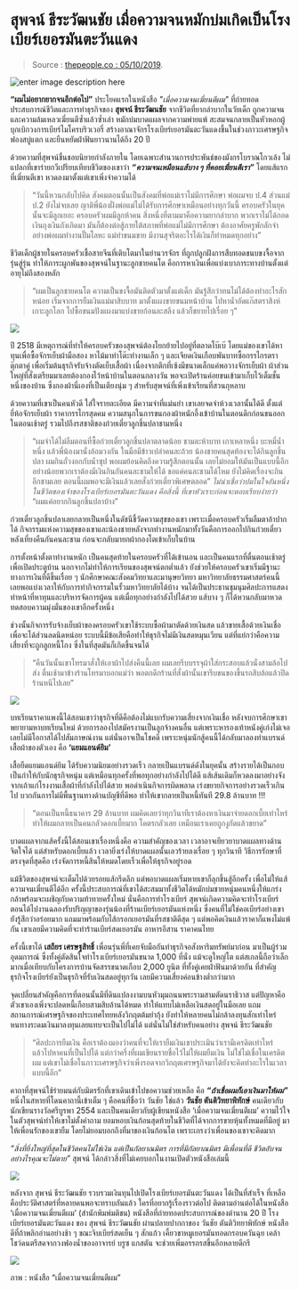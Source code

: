 # สุพจน์ ธีระวัฒนชัย เมื่อความจนหมักบ่มเกิดเป็นโรงเบียร์เยอรมันตะวันแดง

> Source : [thepeople.co : 05/10/2019](https://thepeople.co/supote-teerawatanachai-tawandang-german-brewery/?fbclid=IwAR1kTtIpy4YVdAf8eHZ1V08SvgTY10CTTnt5og43aemORB5ARjDEcHXPkK0).

![enter image description here](https://thepeople.co/wp-content/uploads/2019/10/%E0%B8%AA%E0%B8%B8%E0%B8%9E%E0%B8%88%E0%B8%99%E0%B9%8C-%E0%B8%98%E0%B8%B5%E0%B8%A3%E0%B8%B0%E0%B8%A7%E0%B8%B1%E0%B8%92%E0%B8%99%E0%B8%8A%E0%B8%B1%E0%B8%A2_Website_1200x628.jpg)

**“ผมไม่อยากยากจนอีกต่อไป”** ประโยคแรกในหนังสือ _"เมื่อความจนเฆี่ยนตีผม"_ ที่ถ่ายทอดประสบการณ์ชีวิตและการทำธุรกิจของ **สุพจน์ ธีระวัฒนชัย** จากชีวิตที่ยากลำบากในวัยเด็ก ถูกความจนและความล้มเหลวเฆี่ยนตีซ้ำแล้วซ้ำเล่า หมักบ่มบาดแผลจากความพ่ายแพ้ สะสมจนกลายเป็นหัวหอกผู้บุกเบิกวงการเบียร์ไมโครบริวเวอรี่ สร้างอาณาจักรโรงเบียร์เยอรมันตะวันแดงขึ้นในช่วงภาวะเศรษฐกิจฟองสบู่แตก และยืนหยัดฝ่าฟันยาวนานได้ถึง 20 ปี

ด้วยความที่สุพจน์ชื่นชอบนิยายกำลังภายใน โดยเฉพาะสำนวนการประพันธ์ของมังกรโบราณโกวเล้ง ไม่แปลกที่เขาร่ายกวีเปรียบเทียบชีวิตของเขาว่า _**“ความจนเหมือนแส้บาง ๆ ที่คอยเฆี่ยนตีเรา”**_ โดยแส้แรกที่เฆี่ยนตีเขา หวดลงมาตั้งแต่เขาเพิ่งจำความได้

> “วันนี้หวนกลับไปคิด สังคมตอนนั้นเป็นสังคมที่พ่อแม่เราไม่มีการศึกษา พ่อผมจบ ป.4 ส่วนแม่ ป.2 ยังไม่จบเลย ญาติพี่น้องฝั่งพ่อแม่ไม่ได้รับการศึกษาเหมือนอย่างทุกวันนี้ ครอบครัวในยุคนั้นจะมีลูกเยอะ ครอบครัวผมมีลูกห้าคน สิ่งหนึ่งที่ตามมาคือความยากลำบาก พวกเราไม่ได้กอดเงินถุงเงินถังเกิดมา มันก็ต้องต่อสู้ภายใต้สภาพที่พ่อแม่ไม่มีการศึกษา ต้องอาศัยครูพักลักจำ อย่างพ่อผมทำงานปั๊มโลหะ แม่ทำขนมขาย มีงานสุจริตอะไรได้เงินก็ทำหมดทุกอย่าง”

ชีวิตเด็กผู้ชายในครอบครัวเชื้อสายจีนที่เติบโตมาในย่านวรจักร ที่ถูกปลูกฝังการสืบทอดขนบขงจื้อจากรุ่นสู่รุ่น ทำให้ภาระผูกพันของสุพจน์ในฐานะลูกชายคนโต คือการหาเงินเพื่อแบ่งเบาภาระทางบ้านตั้งแต่อายุไม่ถึงสองหลัก

> “ผมเป็นลูกชายคนโต ความเป็นขงจื้อมันติดตัวมาตั้งแต่เด็ก มันรู้สึกว่าทนไม่ได้ต้องทำอะไรสักหน่อย เริ่มจากการยืมเงินแม่มาสิบบาท มาตั้งแผงขายขนมหน้าบ้าน ไปหาน้ำอัดแก๊สตราสิงห์เกาะลูกโลก ไปซื้อขนมปังแผงมาแบ่งขายก้อนละสลึง แล้วก็ขยายไปเรื่อย ๆ”

![](https://thepeople.co/wp-content/uploads/2019/10/JON-1-200-pdf-7-8-62_Page_107_Image_0001-300x135.jpg)

ปี 2518 มีเหตุการณ์ที่ทำให้ครอบครัวของสุพจน์ต้องโยกย้ายไปอยู่ที่ตลาดโบ๊เบ๊ โดยแม่ของเขาได้หาทุนเพื่อซื้อจักรเย็บผ้ามือสอง หาไม้มาทำโต๊ะทำงานเล็ก ๆ และเจียดเงินเกือบพันบาทซื้อกรรไกรตราตุ๊กตาคู่ เพื่อเริ่มต้นธุรกิจรับจ้างตัดเย็บเสื้อผ้า เนื่องจากตึกที่เซ้งมีขนาดเล็กแค่พอวางจักรเย็บผ้า ผ้าส่วนใหญ่ที่สั่งเตรียมมาเลยต้องกองไว้หน้าบ้านในตอนกลางวัน พอจะเปิดร้านค่อยขนเข้ามาเก็บไว้เต็มชั้นหนึ่งของบ้าน ซึ่งกองผ้านี่เองที่เป็นเตียงนุ่ม ๆ สำหรับสุพจน์ที่เพิ่งเข้าเรียนที่สวนกุหลาบ

ด้วยความที่เขาเป็นคนหัวดี ใส่ใจรายละเอียด มีความจำที่แม่นยำ เขาเลยจดจำห้วงเวลานั้นได้ดี ตั้งแต่ยี่ห้อจักรเย็บผ้า ราคากรรไกรสุดคม ความสนุกในการขนกองผ้าหนักอึ้งเข้าบ้านในตอนดึกก่อนขนออกในตอนเช้าตรู่ รวมไปถึงรสชาติของก๋วยเตี๋ยวลูกชิ้นปลาชามหนึ่ง

> “ผมจำได้ไม่ลืมตอนที่ซื้อก๋วยเตี๋ยวลูกชิ้นปลาตลาดน้อย ชามละห้าบาท เกาเหลาหนึ่ง บะหมี่น้ำหนึ่ง แล้วพี่น้องมานั่งล้อมวงกัน ในมือมีข้าวเปล่าคนละถ้วย น้องชายคนสุดท้องจะได้กินลูกชิ้นปลา ผมกินถั่วงอกกับน้ำซุป พอผมย้อนคิดถึงความรู้สึกตอนนั้น เลยไม่ยอมให้มันเป็นแบบนี้อีก อย่างน้อยพวกเราต้องมีเงินกินกันคนละชามให้ได้ ขอแค่คนละชามได้ไหม ยังไม่คิดเรื่องจะกินอีกชามเลย ตอนนี้ผมพอจะมีเงินแล้วเลยสั่งก๋วยเตี๋ยวพิเศษตลอด” _ไม่น่าเชื่อว่าปมในใจอันหนึ่งในชีวิตของเจ้าของโรงเบียร์เยอรมันตะวันแดง คือสิ่งนี้ ที่เขาหัวเราะก่อนจะตอบเรียบง่ายว่า_ “ผมแค่อยากกินลูกชิ้นปลาบ้าง”

ก๋วยเตี๋ยวลูกชิ้นปลาเลยกลายเป็นหนึ่งในดัชนีชี้วัดความสุขของเขา เพราะเมื่อครอบครัวเริ่มลืมตาอ้าปากได้ กิจกรรมแห่งความสุขของเขาและน้องชายหลังจากทำงานหนักมาทั้งวันคือการออกไปกินก๋วยเตี๋ยวหลังเที่ยงคืนกันคนละชาม ก่อนจะกลับมายกผ้ากองโตเข้าเก็บในบ้าน

การตั้งหน้าตั้งตาทำงานหนัก เป็นคนสุดท้ายในครอบครัวที่ได้เข้านอน และเป็นคนแรกที่ตื่นตอนเช้าตรู่เพื่อเปิดประตูบ้าน นอกจากไม่ทำให้การเรียนของสุพจน์ตกต่ำแล้ว ยังช่วยให้ครอบครัวเขาเริ่มมีฐานะทางการเงินที่ดีขึ้นเรื่อย ๆ นักศึกษาคณะสังคมวิทยาและมานุษยวิทยา มหาวิทยาลัยธรรมศาสตร์คนนี้ เลยพอแบ่งเวลาให้กับการทำกิจกรรมในรั้วมหาวิทยาลัยได้บ้าง จนได้เป็นประธานชุมนุมศิลปะการแสดง ทำหน้าที่หาทุนและบริหารจัดการผู้คน แต่เมื่อทุกอย่างกำลังไปได้สวย แส้บาง ๆ ก็ได้หวนกลับมาหวดทดสอบความมุ่งมั่นของเขาอีกครั้งหนึ่ง

ช่วงนั้นกิจการรับจ้างเย็บผ้าของครอบครัวเขาใช้ระบบซื้อผ้ามาตัดด้วยเงินสด แล้วขายเสื้อด้วยเงินเชื่อ เพื่อจะได้ส่วนลดนิดหน่อย ระบบนี้มีข้อเสียคือทำให้ธุรกิจไม่มีเงินสดหมุนเวียน แต่ที่แย่กว่าคือความเสี่ยงที่จะถูกลูกหนี้โกง ซึ่งในที่สุดมันก็เกิดขึ้นจนได้

> “คืนวันนั้นเขาโทรมาสั่งให้เอาผ้าไปส่งคืนนี้เลย ผมเลยรีบบรรจุผ้าใส่กระสอบแล้วนั่งสามล้อไปส่ง ตื่นเช้ามาข้างร้านโทรมาบอกแม่ว่า พอตกดึกร้านที่สั่งผ้านั้นเขารีบขนของขึ้นรถสิบล้อแล้วปิดร้านหนีไปเลย”

![](https://thepeople.co/wp-content/uploads/2019/10/JON-1-200-pdf-7-8-62_Page_022_Image_0001-199x300.jpg)

บทเรียนราคาแพงนี้ได้สอนเขาว่าธุรกิจที่ดีคือต้องไม่แบกรับความเสี่ยงจากเงินเชื่อ หลังจบการศึกษาเขาพยายามหาบทเรียนใหม่ ด้วยการลองไปสมัครงานเป็นลูกจ้างคนอื่น แต่เพราะหารองเท้าหนังคู่เก่งไม่เจอเลยไม่มีโอกาสได้ไปสัมภาษณ์งาน แต่นั่นอาจเป็นโชคดี เพราะหนุ่มนักสู้คนนี้ได้กลับมาลองทำแบรนด์เสื้อผ้าของตัวเอง คือ **‘แยมแอนด์ยิม’**

เสื้อยืดแยมแอนด์ยิม ได้รับความนิยมอย่างรวดเร็ว กลายเป็นแบรนด์ดังในยุคนั้น สร้างรายได้เป็นกอบเป็นกำให้กับนักธุรกิจหนุ่ม แต่เหมือนทุกครั้งที่พอทุกอย่างกำลังไปได้ดี แส้เส้นเดิมก็หวดลงมาอย่างจัง จากเถ้าแก่โรงงานเสื้อผ้าที่กำลังไปได้สวย พอดำเนินกิจการผิดพลาด เร่งขยายกิจการอย่างรวดเร็วเกินไป บวกกันการไม่มีพื้นฐานทางด้านบัญชีที่ดีพอ ทำให้เขากลายเป็นหนี้ทันที 29.8 ล้านบาท !!!

> “ตอนเป็นหนี้ธนาคาร 29 ล้านบาท ผมคิดเลยว่าทุกวินาทีเราต้องหาเงินมาจ่ายดอกเบี้ยเท่าไหร่ ทำให้ผมกลายเป็นคนกลัวดอกเบี้ยมาก โคตรกลัวเลย เหมือนเราเคยถูกงูกัดแล้วขยาด”

บาดแผลจากแส้ครั้งนี้ได้สอนเขาเรื่องหนึ่งคือ ความสำคัญของเวลา เวลาอาจเยียวยาบาดแผลทางด้านจิตใจได้ แต่สำหรับดอกเบี้ยแล้ว เวลายิ่งเร่งให้บาดแผลนั้นเลวร้ายลงเรื่อย ๆ ทุกวินาที วิธีการรักษาที่ตรงจุดที่สุดคือ เร่งจัดการหนี้สินให้หมดโดยเร็วเพื่อให้ธุรกิจอยู่รอด

แม้ชีวิตของสุพจน์จะเต็มไปด้วยรอยแส้กรีดลึก แต่พอบาดแผลเริ่มหายเขาก็ลุกขึ้นสู้อีกครั้ง เพื่อไม่ให้แส้ความจนเฆี่ยนตีได้อีก ครั้งนี้ประสบการณ์ที่เขาได้สะสมมาทั้งชีวิตได้หมักบ่มชายหนุ่มคนหนึ่งให้แกร่งกล้าพร้อมจะเผชิญกับความท้าทายครั้งใหม่ นั่นคือการทำโรงเบียร์ สุพจน์เกิดความคิดจะทำโรงเบียร์ ตอนได้ไปงานฉลองรับปริญญาของรุ่นน้องที่ร้านเบียร์เยอรมันแห่งหนึ่ง ซึ่งคนที่ไม่ใช่คอเบียร์อย่างเขายังรู้สึกว่าอร่อยมาก แถมมาพร้อมกับไส้กรอกเยอรมันที่รสชาติดีสุด ๆ แต่พอคิดเงินแล้วราคาก็แพงไม่แพ้กัน เขาเลยมีความคิดที่จะทำร้านเบียร์สดเยอรมัน อาหารอีสาน ราคาคนไทย

ครั้งนี้เขาได้ **เสถียร เศรษฐสิทธิ์** เพื่อนรุ่นพี่ที่เคยจับมือกันทำธุรกิจอสังหาริมทรัพย์มาก่อน มาเป็นผู้ร่วมอุดมการณ์ ซึ่งทั้งคู่ตัดสินใจทำโรงเบียร์เยอรมันขนาด 1,000 ที่นั่ง แม้จะดูใหญ่โต แต่สเกลนี้ถือว่าเล็กมากเมื่อเทียบกับโครงการบ้านจัดสรรขนาดเกือบ 2,000 ยูนิต ที่ทั้งคู่เคยฝ่าฟันมาด้วยกัน ที่สำคัญธุรกิจโรงเบียร์ยังเป็นธุรกิจที่รับเงินสดอยู่ทุกวัน เลยมีความเสี่ยงค่อนข้างต่ำกว่ามาก

จุดเปลี่ยนสำคัญคือการที่ตอนนั้นมีที่ดินแปลงงามบนหัวมุมถนนพระรามสามตัดนราธิวาส แต่ปัญหาคือตัวเขาเองเพิ่งจะปลดหนี้เกือบสามสิบล้านได้หมด ทำให้แทบไม่เหลือเงินสดอยู่ในมือเลย แถมสถานการณ์เศรษฐกิจของประเทศไทยหลังวิกฤตต้มยำกุ้ง ยังทำให้หลายคนไม่กล้าลงทุนสักเท่าไหร่ หนทางระดมเงินมาลงทุนเลยแทบจะเป็นไปไม่ได้ แต่นั่นไม่ใช่สำหรับคนอย่าง สุพจน์ ธีระวัฒนชัย

> “ศิลปะการยืมเงิน คือเราต้องมองว่าคนที่จะให้เรายืมเงินเขาประเมินว่าเรามีเครดิตเท่าไหร่ แล้วไปหาคนที่เป็นไปได้ แต่กว่าครึ่งที่ผมเขียนรายชื่อไว้ไม่ให้ผมยืมเงิน ไม่ใช่ไม่เชื่อในเครดิตผม แต่เขาไม่เชื่อในภาวะเศรษฐกิจว่าเพิ่งรอดจากวิกฤตเศรษฐกิจมาได้ยังจะคิดทำอะไรในเวลาแบบนี้อีก”

คาถาที่สุพจน์ใช้ร่ายมนต์กับมิตรรักที่เขาเดินเข้าไปขอความช่วยเหลือ คือ _**“ถ้าเชื่อผมก็เอาเงินมาให้ผม”**_ หนึ่งในสหายที่โดนคาถานี้เข้าเต็ม ๆ คือคนที่ชื่อว่า วันชัย ใช่แล้ว **วันชัย ตันติวิทยาพิทักษ์** คนเดียวกับนักเขียนรางวัลศรีบูรพา 2554 และเป็นคนเดียวกับผู้เขียนหนังสือ ‘เมื่อความจนเฆี่ยนตีผม’ ความไว้ใจในตัวสุพจน์ทำให้เขาไม่ตั้งคำถาม ยอมหอบเงินก้อนสุดท้ายในชีวิตที่ได้จากการขายหุ้นทั้งหมดที่มีอยู่ มาให้เพื่อนรักของเขายืม โดยไม่ยอมบอกถึงที่มาของเงินก้อนโต เพราะเกรงว่าเพื่อนของเขาจะคิดมาก

_“สิ่งที่ยิ่งใหญ่ที่สุดในชีวิตคนไม่ใช่เงิน แต่เป็นกัลยาณมิตร การที่มีกัลยาณมิตร มีเพื่อนที่ดี ชีวิตอับจนอย่างไรคุณจะไม่ตาย”_ สุพจน์ ได้กล่าวสิ่งที่ไม่เคยบอกในงานเปิดตัวหนังสือเล่มนี้

![](https://thepeople.co/wp-content/uploads/2019/10/JON-1-200-pdf-7-8-62_Page_199_Image_0001-211x300.jpg)

หลังจาก สุพจน์ ธีระวัฒนชัย รวบรวมเงินทุนไปเปิดโรงเบียร์เยอรมันตะวันแดง ได้เป็นที่สำเร็จ ที่เหลือคือประวัติศาสตร์ที่หลายคนพอจะทราบกันแล้ว ใครที่อยากรู้เรื่องราวต่อไป ติดตามอ่านต่อได้ในหนังสือ ‘เมื่อความจนเฆี่ยนตีผม’ \(สำนักพิมพ์มติชน\) หนังสือที่ถ่ายทอดประสบการณ์ของตำนาน 20 ปี โรงเบียร์เยอรมันตะวันแดง ของ สุพจน์ ธีระวัฒนชัย ผ่านปลายปากกาของ วันชัย ตันติวิทยาพิทักษ์ หนังสือดีที่ถ้าพลิกอ่านอย่างช้า ๆ ขณะจิบเบียร์สดเย็น ๆ สักแก้ว เคี้ยวขาหมูเยอรมันทอดกรอบควันฉุย เคล้าโชว์ดนตรีสดจากวงฟองน้ำของอาจารย์ บรูซ แกสตัน จะช่วยเพิ่มอรรถรสขึ้นอีกหลายดีกรี

![](https://thepeople.co/wp-content/uploads/2019/10/1235579-300x200.jpg)

ภาพ : หนังสือ “เมื่อความจนเฆี่ยนตีผม” 

